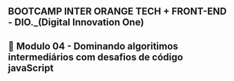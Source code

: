 ## BOOTCAMP INTER ORANGE TECH + FRONT-END - DIO._(Digital Innovation One)

## 📝 Modulo 04 - Dominando algoritimos intermediários com desafios de código javaScript